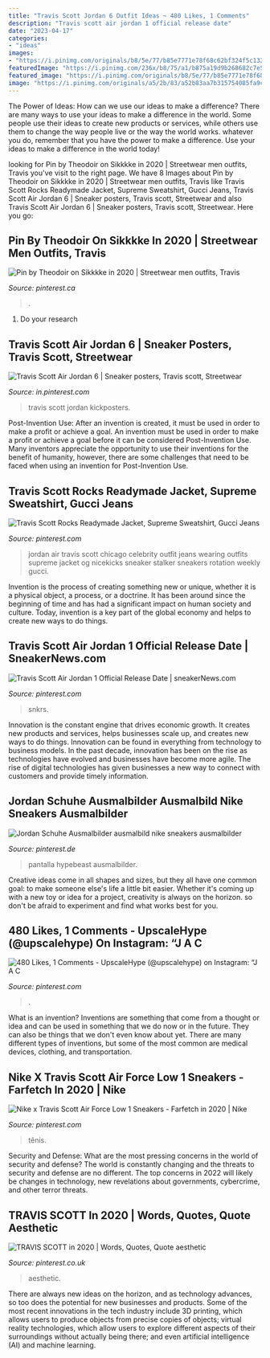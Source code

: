 ```yaml
---
title: "Travis Scott Jordan 6 Outfit Ideas ~ 480 Likes, 1 Comments"
description: "Travis scott air jordan 1 official release date"
date: "2023-04-17"
categories:
- "ideas"
images:
- "https://i.pinimg.com/originals/b8/5e/77/b85e7771e78f68c62bf324f5c132ffe8.png"
featuredImage: "https://i.pinimg.com/236x/b8/75/a1/b875a19d9b268682c7e5e220b498f17e.jpg?nii=t"
featured_image: "https://i.pinimg.com/originals/b8/5e/77/b85e7771e78f68c62bf324f5c132ffe8.png"
image: "https://i.pinimg.com/originals/a5/2b/83/a52b83aa7b315754085fa9c05311459a.jpg"
---
```



The Power of Ideas: How can we use our ideas to make a difference?
There are many ways to use your ideas to make a difference in the world. Some people use their ideas to create new products or services, while others use them to change the way people live or the way the world works. whatever you do, remember that you have the power to make a difference. Use your ideas to make a difference in the world today!

	

		
looking for Pin by Theodoir on Sikkkke in 2020 | Streetwear men outfits, Travis you've visit to the right page. We have 8 Images about Pin by Theodoir on Sikkkke in 2020 | Streetwear men outfits, Travis like Travis Scott Rocks Readymade Jacket, Supreme Sweatshirt, Gucci Jeans, Travis Scott Air Jordan 6 | Sneaker posters, Travis scott, Streetwear and also Travis Scott Air Jordan 6 | Sneaker posters, Travis scott, Streetwear. Here you go:
		
    
## Pin By Theodoir On Sikkkke In 2020 | Streetwear Men Outfits, Travis

<img loading=lazy src="https://i.pinimg.com/736x/94/6b/27/946b27f7e19c07061c821626ac6c29ab.jpg" onerror="this.onerror=null;this.src='https://tse2.mm.bing.net/th?id=OIP.8G0qJNWkUmc5Do21bs2RZgHaJK&amp;pid=15.1';" alt="Pin by Theodoir on Sikkkke in 2020 | Streetwear men outfits, Travis">

_Source: pinterest.ca_

>. 

	

1. Do your research

    
## Travis Scott Air Jordan 6 | Sneaker Posters, Travis Scott, Streetwear

<img loading=lazy src="https://i.pinimg.com/originals/b8/5e/77/b85e7771e78f68c62bf324f5c132ffe8.png" onerror="this.onerror=null;this.src='https://tse2.mm.bing.net/th?id=OIP.ycVrLc-00AWI5FGEKWY-mQAAAA&amp;pid=15.1';" alt="Travis Scott Air Jordan 6 | Sneaker posters, Travis scott, Streetwear">

_Source: in.pinterest.com_

>travis scott jordan kickposters. 

	

Post-Invention Use: After an invention is created, it must be used in order to make a profit or achieve a goal.
An invention must be used in order to make a profit or achieve a goal before it can be considered Post-Invention Use. Many inventors appreciate the opportunity to use their inventions for the benefit of humanity, however, there are some challenges that need to be faced when using an invention for Post-Invention Use.

    
## Travis Scott Rocks Readymade Jacket, Supreme Sweatshirt, Gucci Jeans

<img loading=lazy src="https://i.pinimg.com/originals/fe/f7/58/fef758e689826c6d1aebd4dd387fa4c8.jpg" onerror="this.onerror=null;this.src='https://tse3.mm.bing.net/th?id=OIP.EeCBOSwzyiBWcWdD5M5QzgHaJP&amp;pid=15.1';" alt="Travis Scott Rocks Readymade Jacket, Supreme Sweatshirt, Gucci Jeans">

_Source: pinterest.com_

>jordan air travis scott chicago celebrity outfit jeans wearing outfits supreme jacket og nicekicks sneaker stalker sneakers rotation weekly gucci. 

	

Invention is the process of creating something new or unique, whether it is a physical object, a process, or a doctrine. It has been around since the beginning of time and has had a significant impact on human society and culture. Today, invention is a key part of the global economy and helps to create new ways to do things.

    
## Travis Scott Air Jordan 1 Official Release Date | SneakerNews.com

<img loading=lazy src="https://i.pinimg.com/originals/9c/f4/d2/9cf4d27740f8bd25f34015543aa84454.jpg" onerror="this.onerror=null;this.src='https://tse3.mm.bing.net/th?id=OIP.tYmodfWMsavBlGWaHb2KVQHaHa&amp;pid=15.1';" alt="Travis Scott Air Jordan 1 Official Release Date | sneakerNews.com">

_Source: pinterest.com_

>snkrs. 

	

Innovation is the constant engine that drives economic growth. It creates new products and services, helps businesses scale up, and creates new ways to do things. Innovation can be found in everything from technology to business models. In the past decade, innovation has been on the rise as technologies have evolved and businesses have become more agile. The rise of digital technologies has given businesses a new way to connect with customers and provide timely information.

    
## Jordan Schuhe Ausmalbilder Ausmalbild Nike Sneakers Ausmalbilder

<img loading=lazy src="https://i.pinimg.com/236x/b8/75/a1/b875a19d9b268682c7e5e220b498f17e.jpg?nii=t" onerror="this.onerror=null;this.src='https://tse1.mm.bing.net/th?id=OIP.DEu1DaO_iowcmOQ6-Gu06gAAAA&amp;pid=15.1';" alt="Jordan Schuhe Ausmalbilder ausmalbild nike sneakers ausmalbilder">

_Source: pinterest.de_

>pantalla hypebeast ausmalbilder. 

	

Creative ideas come in all shapes and sizes, but they all have one common goal: to make someone else's life a little bit easier. Whether it's coming up with a new toy or idea for a project, creativity is always on the horizon. so don't be afraid to experiment and find what works best for you.

    
## 480 Likes, 1 Comments - UpscaleHype (@upscalehype) On Instagram: “J A C

<img loading=lazy src="https://i.pinimg.com/originals/ab/4c/e5/ab4ce50178edc66f8d566db33d1fd9fe.jpg" onerror="this.onerror=null;this.src='https://tse3.mm.bing.net/th?id=OIP.r0lrjdSVYVg3op8F-VFdkgHaJQ&amp;pid=15.1';" alt="480 Likes, 1 Comments - UpscaleHype (@upscalehype) on Instagram: “J A C">

_Source: pinterest.com_

>. 

	

What is an invention?
Inventions are something that come from a thought or idea and can be used in something that we do now or in the future. They can also be things that we don't even know about yet. There are many different types of inventions, but some of the most common are medical devices, clothing, and transportation.

    
## Nike X Travis Scott Air Force Low 1 Sneakers - Farfetch In 2020 | Nike

<img loading=lazy src="https://i.pinimg.com/originals/a5/2b/83/a52b83aa7b315754085fa9c05311459a.jpg" onerror="this.onerror=null;this.src='https://tse1.mm.bing.net/th?id=OIP.oOcNl-Qb0-ittJ9h3fMDFQHaJ4&amp;pid=15.1';" alt="Nike x Travis Scott Air Force Low 1 Sneakers - Farfetch in 2020 | Nike">

_Source: pinterest.com_

>tênis. 

	

Security and Defense: What are the most pressing concerns in the world of security and defense?
The world is constantly changing and the threats to security and defense are no different. The top concerns in 2022 will likely be changes in technology, new revelations about governments, cybercrime, and other terror threats.

    
## TRAVIS SCOTT In 2020 | Words, Quotes, Quote Aesthetic

<img loading=lazy src="https://i.pinimg.com/originals/12/12/ec/1212ecbe55d2f8918e315ee9a9279edb.png" onerror="this.onerror=null;this.src='https://tse2.mm.bing.net/th?id=OIP.OWm-TVOeMEntqSYTB87ULQHaNL&amp;pid=15.1';" alt="TRAVIS SCOTT in 2020 | Words, Quotes, Quote aesthetic">

_Source: pinterest.co.uk_

>aesthetic. 

	

There are always new ideas on the horizon, and as technology advances, so too does the potential for new businesses and products. Some of the most recent innovations in the tech industry include 3D printing, which allows users to produce objects from precise copies of objects; virtual reality technologies, which allow users to explore different aspects of their surroundings without actually being there; and even artificial intelligence (AI) and machine learning.


